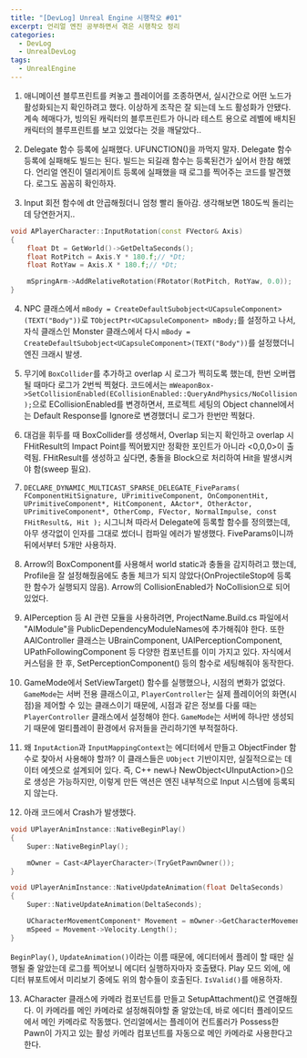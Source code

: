 ```yaml
---
title: "[DevLog] Unreal Engine 시행착오 #01"
excerpt: 언리얼 엔진 공부하면서 겪은 시행착오 정리
categories: 
  - DevLog
  - UnrealDevLog
tags:
  - UnrealEngine
---
```

1. 애니메이션 블루프린트를 켜놓고 플레이어를 조종하면서, 실시간으로 어떤 노드가 활성화되는지 확인하려고 했다. 이상하게 조작은 잘 되는데 노드 활성화가 안됐다. 계속 헤매다가, 빙의된 캐릭터의 블루프린트가 아니라 테스트 용으로 레벨에 배치된 캐릭터의 블루프린트를 보고 있었다는 것을 깨달았다..


2. Delegate 함수 등록에 실패했다. UFUNCTION()을 까먹지 말자. Delegate 함수 등록에 실패해도 빌드는 된다. 빌드는 되길래 함수는 등록된건가 싶어서 한참 해멨다. 언리얼 엔진이 델리게이트 등록에 실패했을 때 로그를 찍어주는 코드를 발견했다. 로그도 꼼꼼히 확인하자.

3. Input 회전 함수에 dt 안곱해줬더니 엄청 빨리 돌아감. 생각해보면 180도씩 돌리는데 당연한거지..
```c++
void APlayerCharacter::InputRotation(const FVector& Axis)
{
	float Dt = GetWorld()->GetDeltaSeconds();
	float RotPitch = Axis.Y * 180.f;// *Dt;
	float RotYaw = Axis.X * 180.f;// *Dt;

	mSpringArm->AddRelativeRotation(FRotator(RotPitch, RotYaw, 0.0));
}
```

4. NPC 클래스에서 `mBody = CreateDefaultSubobject<UCapsuleComponent>(TEXT("Body"))`로 `TObjectPtr<UCapsuleComponent> mBody;`를 설정하고 나서, 자식 클래스인 Monster 클래스에서 다시 `mBody = CreateDefaultSubobject<UCapsuleComponent>(TEXT("Body"))`를 설정했더니 엔진 크래시 발생.

5. 무기에 `BoxCollider`를 추가하고 overlap 시 로그가 찍히도록 했는데, 한번 오버랩 될 때마다 로그가 2번씩 찍혔다. 코드에서는 `mWeaponBox->SetCollisionEnabled(ECollisionEnabled::QueryAndPhysics/NoCollision);`으로 ECollisionEnabled를 변경하면서, 프로젝트 세팅의 Object channel에서는 Default Response를 Ignore로 변경했더니 로그가 한번만 찍혔다.

6. 대검을 휘두를 때 BoxCollider를 생성해서, Overlap 되는지 확인하고 overlap 시 FHitResult의 Impact Point를 찍어봤지만 정확한 포인트가 아니라 \<0,0,0\>이 출력됨. FHitResult를 생성하고 싶다면, 충돌을 Block으로 처리하여 Hit을 발생시켜야 함(sweep 필요).

7. `DECLARE_DYNAMIC_MULTICAST_SPARSE_DELEGATE_FiveParams( FComponentHitSignature, UPrimitiveComponent, OnComponentHit, UPrimitiveComponent*, HitComponent, AActor*, OtherActor, UPrimitiveComponent*, OtherComp, FVector, NormalImpulse, const FHitResult&, Hit );` 시그니쳐 따라서 Delegate에 등록할 함수를 정의했는데, 아무 생각없이 인자를 그대로 썼더니 컴파일 에러가 발생했다. FiveParams이니까 뒤에서부터 5개만 사용하자.

8. Arrow의 BoxComponent를 사용해서 world static과 충돌을 감지하려고 했는데, Profile을 잘 설정해줬음에도 충돌 체크가 되지 않았다(OnProjectileStop에 등록한 함수가 실행되지 않음). Arrow의 CollisionEnabled가 NoCollision으로 되어 있었다. 

9. AIPerception 등 AI 관련 모듈을 사용하려면, ProjectName.Build.cs 파일에서 "AIModule"을 PublicDependencyModuleNames에 추가해줘야 한다. 또한 AAIController 클래스는 UBrainComponent, UAIPerceptionComponent, UPathFollowingComponent 등 다양한 컴포넌트를 이미 가지고 있다. 자식에서 커스텀을 한 후, SetPerceptionComponent() 등의 함수로 세팅해줘야 동작한다.

10. GameMode에서 SetViewTarget() 함수를 실행했으나, 시점의 변화가 없었다. `GameMode`는 서버 전용 클래스이고, `PlayerController`는 실제 플레이어의 화면(시점)을 제어할 수 있는 클래스이기 때문에, 시점과 같은 정보를 다룰 때는 `PlayerController` 클래스에서 설정해야 한다. `GameMode`는 서버에 하나만 생성되기 때문에 멀티플레이 환경에서 유저들을 관리하기엔 부적절하다.

11.  왜 `InputAction`과 `InputMappingContext`는 에디터에서 만들고 ObjectFinder 함수로 찾아서 사용해야 할까? 이 클래스들은 `UObject` 기반이지만, 실질적으로는 데이터 에셋으로 설계되어 있다. 즉, C++ new나 NewObject\<UInputAction\>()으로 생성은 가능하지만, 이렇게 만든 액션은 엔진 내부적으로 Input 시스템에 등록되지 않는다.

12. 아래 코드에서 Crash가 발생했다.
```c++
void UPlayerAnimInstance::NativeBeginPlay()
{
	Super::NativeBeginPlay();

	mOwner = Cast<APlayerCharacter>(TryGetPawnOwner());
}

void UPlayerAnimInstance::NativeUpdateAnimation(float DeltaSeconds)
{
	Super::NativeUpdateAnimation(DeltaSeconds);

	UCharacterMovementComponent* Movement = mOwner->GetCharacterMovement();
	mSpeed = Movement->Velocity.Length();
}	
```

`BeginPlay()`, `UpdateAnimation()`이라는 이름 때문에, 에디터에서 플레이 할 때만 실행될 줄 알았는데 로그를 찍어보니 에디터 실행하자마자 호출됐다. Play 모드 외에, 에디터 뷰포트에서 미리보기 중에도 위의 함수들이 호출된다. `IsValid()`를 애용하자.

13. ACharacter 클래스에 카메라 컴포넌트를 만들고 SetupAttachment()로 연결해줬다. 이 카메라를 메인 카메라로 설정해줘야할 줄 알았는데, 바로 에디터 플레이모드에서 메인 카메라로 작동했다. 언리얼에서는 플레이어 컨트롤러가 Possess한 Pawn이 가지고 있는 활성 카메라 컴포넌트를 자동으로 메인 카메라로 사용한다고 한다.